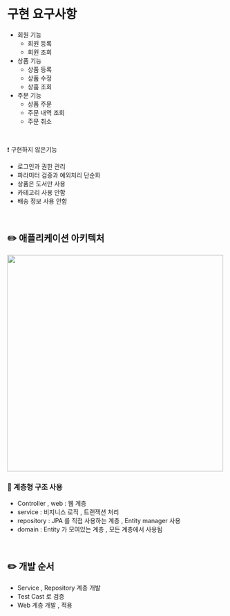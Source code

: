 # 구현 요구사항

- 회원 기능
    - 회원 등록
    - 회원 조회
- 상품 기능
    - 상품 등록
    - 상품 수정
    - 상훔 조회
- 주문 기능
    - 상품 주문
    - 주문 내역 조회
    - 주문 취소

<br>

❗️ 구현하지 않은기능

- 로그인과 권한 관리
- 파라미터 검증과 예외처리 단순화
- 상품은 도서만 사용
- 카테고리 사용 안함
- 배송 정보 사용 안함

<br>

## ✏️ 애플리케이션 아키텍처

<img width="500" src="https://user-images.githubusercontent.com/115536240/211179872-1f4458f6-ca6c-48c7-ae3f-2ef484c9cc98.png">

### 📍 계층형 구조 사용

- Controller , web : 웹 계층
- service : 비지니스 로직 , 트랜잭션 처리
- repository : JPA 를 직접 사용하는 계층 , Entity manager 사용
- domain : Entity 가 모여있는 계층 , 모든 계층에서 사용됨

<br>

## ✏️ 개발 순서

- Service , Repository 계층 개발
- Test Cast 로 검증
- Web 계층 개발 , 적용
